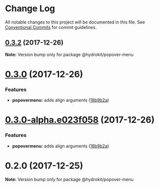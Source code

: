 # Change Log

All notable changes to this project will be documented in this file.
See [Conventional Commits](https://conventionalcommits.org) for commit guidelines.

<a name="0.3.2"></a>
## [0.3.2](https://github.com/aimed/hydrokit/compare/v0.3.1...v0.3.2) (2017-12-26)




**Note:** Version bump only for package @hydrokit/popover-menu

<a name="0.3.0"></a>
# [0.3.0](https://github.com/aimed/hydrokit/compare/v0.2.0...v0.3.0) (2017-12-26)


### Features

* **popovermenu:** adds align arguments ([18b9b2a](https://github.com/aimed/hydrokit/commit/18b9b2a))




<a name="0.3.0-alpha.e023f058"></a>
# [0.3.0-alpha.e023f058](https://github.com/aimed/hydrokit/compare/v0.2.0...v0.3.0-alpha.e023f058) (2017-12-26)


### Features

* **popovermenu:** adds align arguments ([18b9b2a](https://github.com/aimed/hydrokit/commit/18b9b2a))




<a name="0.2.0"></a>
# 0.2.0 (2017-12-25)




**Note:** Version bump only for package @hydrokit/popover-menu
